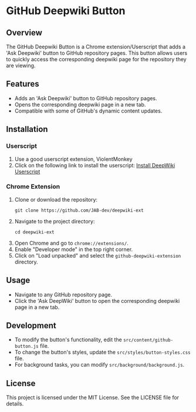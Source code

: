 # GitHub Deepwiki Button

## Overview
The GitHub Deepwiki Button is a Chrome extension/Userscript that adds a 'Ask Deepwiki' button to GitHub repository pages. This button allows users to quickly access the corresponding deepwiki page for the repository they are viewing.

## Features
- Adds an 'Ask Deepwiki' button to GitHub repository pages.
- Opens the corresponding deepwiki page in a new tab.
- Compatible with some of GitHub's dynamic content updates.

## Installation

### Userscript
1. Use a good userscript extension, ViolentMonkey
2. Click on the following link to install the userscript:
[Install DeepWiki Userscript](https://github.com/JAB-dev/deepwiki-ext/raw/refs/heads/main/deepwiki.user.js)

### Chrome Extension
1. Clone or download the repository:
   ```
   git clone https://github.com/JAB-dev/deepwiki-ext
   ```
2. Navigate to the project directory:
   ```
   cd deepwiki-ext
   ```
3. Open Chrome and go to `chrome://extensions/`.
4. Enable "Developer mode" in the top right corner.
5. Click on "Load unpacked" and select the `github-deepwiki-extension` directory.

## Usage
- Navigate to any GitHub repository page.
- Click the 'Ask DeepWiki' button to open the corresponding deepwiki page in a new tab.

## Development
- To modify the button's functionality, edit the `src/content/github-button.js` file.
- To change the button's styles, update the `src/styles/button-styles.css` file.
- For background tasks, you can modify `src/background/background.js`.

## License
This project is licensed under the MIT License. See the LICENSE file for details.
